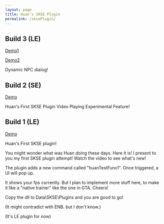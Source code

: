 ```yaml
---
layout: page
title: Huan's SKSE Plugin
permalink: /sksePlugin/
---
```




## Build 3 (LE)

[Demo1](https://youtu.be/dZEbJEeZLcQ)

[Demo2](https://youtu.be/Qi0fMPokVdg)

Dynamic NPC dialog!



## Build 2 (SE)

[Demo](https://youtu.be/4r6hXDAGXhk)

Huan's First SKSE Plugin Video Playing Experimental Feature!



## Build 1 (LE)

[Demo](https://youtu.be/qoy7L7k92pY)

Huan's First SKSE plugin!

You might wonder what was Huan doing these days. Here it is! I present to you my first SKSE plugin attempt! Watch the video to see what's new!



The plugin adds a new command called "huanTestFunc1". Once triggered, a UI will pop up.

It shows your fps currently. But I plan to implement more stuff here, to make it like a "native trainer" like the one in GTA. Cheers!



Copy the dll to Data\SKSE\Plugins and you are good to go!

(It might contradict with ENB. but I don't know.)

(It's LE plugin for now)